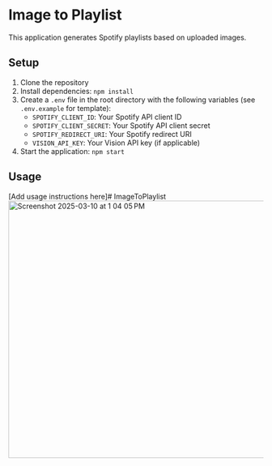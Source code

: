 # Image to Playlist

This application generates Spotify playlists based on uploaded images.

## Setup

1. Clone the repository
2. Install dependencies: `npm install`
3. Create a `.env` file in the root directory with the following variables (see `.env.example` for template):
   - `SPOTIFY_CLIENT_ID`: Your Spotify API client ID
   - `SPOTIFY_CLIENT_SECRET`: Your Spotify API client secret
   - `SPOTIFY_REDIRECT_URI`: Your Spotify redirect URI
   - `VISION_API_KEY`: Your Vision API key (if applicable)
4. Start the application: `npm start`

## Usage

[Add usage instructions here]# ImageToPlaylist
<img width="508" alt="Screenshot 2025-03-10 at 1 04 05 PM" src="https://github.com/user-attachments/assets/41c196ce-596a-4e93-84d2-e1d83c54dbd9" />

